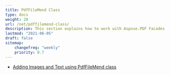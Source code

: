 ```yaml
---
title: PdfFileMend Class
type: docs
weight: 20
url: /net/pdffilemend-class/
description: This section explains how to work with Aspose.PDF Facades using PdfFileMend Class.
lastmod: "2021-06-05"
draft: false
sitemap:
    changefreq: "weekly"
    priority: 0.7
---
```


- [Adding Images and Text using PdfFileMend class](/pdf/net/adding-images-and-text-using-pdffilemend-class/)

